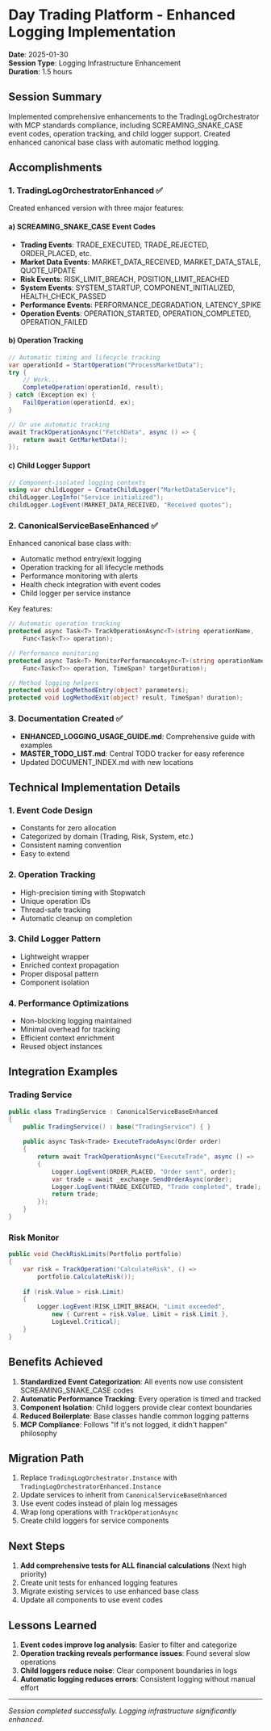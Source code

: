 # Day Trading Platform - Enhanced Logging Implementation
**Date**: 2025-01-30  
**Session Type**: Logging Infrastructure Enhancement  
**Duration**: 1.5 hours

## Session Summary

Implemented comprehensive enhancements to the TradingLogOrchestrator with MCP standards compliance, including SCREAMING_SNAKE_CASE event codes, operation tracking, and child logger support. Created enhanced canonical base class with automatic method logging.

## Accomplishments

### 1. TradingLogOrchestratorEnhanced ✅
Created enhanced version with three major features:

#### a) SCREAMING_SNAKE_CASE Event Codes
- **Trading Events**: TRADE_EXECUTED, TRADE_REJECTED, ORDER_PLACED, etc.
- **Market Data Events**: MARKET_DATA_RECEIVED, MARKET_DATA_STALE, QUOTE_UPDATE
- **Risk Events**: RISK_LIMIT_BREACH, POSITION_LIMIT_REACHED
- **System Events**: SYSTEM_STARTUP, COMPONENT_INITIALIZED, HEALTH_CHECK_PASSED
- **Performance Events**: PERFORMANCE_DEGRADATION, LATENCY_SPIKE
- **Operation Events**: OPERATION_STARTED, OPERATION_COMPLETED, OPERATION_FAILED

#### b) Operation Tracking
```csharp
// Automatic timing and lifecycle tracking
var operationId = StartOperation("ProcessMarketData");
try {
    // Work...
    CompleteOperation(operationId, result);
} catch (Exception ex) {
    FailOperation(operationId, ex);
}

// Or use automatic tracking
await TrackOperationAsync("FetchData", async () => {
    return await GetMarketData();
});
```

#### c) Child Logger Support
```csharp
// Component-isolated logging contexts
using var childLogger = CreateChildLogger("MarketDataService");
childLogger.LogInfo("Service initialized");
childLogger.LogEvent(MARKET_DATA_RECEIVED, "Received quotes");
```

### 2. CanonicalServiceBaseEnhanced ✅
Enhanced canonical base class with:
- Automatic method entry/exit logging
- Operation tracking for all lifecycle methods
- Performance monitoring with alerts
- Health check integration with event codes
- Child logger per service instance

Key features:
```csharp
// Automatic operation tracking
protected async Task<T> TrackOperationAsync<T>(string operationName, 
    Func<Task<T>> operation);

// Performance monitoring
protected async Task<T> MonitorPerformanceAsync<T>(string operationName, 
    Func<Task<T>> operation, TimeSpan? targetDuration);

// Method logging helpers
protected void LogMethodEntry(object? parameters);
protected void LogMethodExit(object? result, TimeSpan? duration);
```

### 3. Documentation Created ✅
- **ENHANCED_LOGGING_USAGE_GUIDE.md**: Comprehensive guide with examples
- **MASTER_TODO_LIST.md**: Central TODO tracker for easy reference
- Updated DOCUMENT_INDEX.md with new locations

## Technical Implementation Details

### 1. Event Code Design
- Constants for zero allocation
- Categorized by domain (Trading, Risk, System, etc.)
- Consistent naming convention
- Easy to extend

### 2. Operation Tracking
- High-precision timing with Stopwatch
- Unique operation IDs
- Thread-safe tracking
- Automatic cleanup on completion

### 3. Child Logger Pattern
- Lightweight wrapper
- Enriched context propagation
- Proper disposal pattern
- Component isolation

### 4. Performance Optimizations
- Non-blocking logging maintained
- Minimal overhead for tracking
- Efficient context enrichment
- Reused object instances

## Integration Examples

### Trading Service
```csharp
public class TradingService : CanonicalServiceBaseEnhanced
{
    public TradingService() : base("TradingService") { }
    
    public async Task<Trade> ExecuteTradeAsync(Order order)
    {
        return await TrackOperationAsync("ExecuteTrade", async () =>
        {
            Logger.LogEvent(ORDER_PLACED, "Order sent", order);
            var trade = await _exchange.SendOrderAsync(order);
            Logger.LogEvent(TRADE_EXECUTED, "Trade completed", trade);
            return trade;
        });
    }
}
```

### Risk Monitor
```csharp
public void CheckRiskLimits(Portfolio portfolio)
{
    var risk = TrackOperation("CalculateRisk", () => 
        portfolio.CalculateRisk());
    
    if (risk.Value > risk.Limit)
    {
        Logger.LogEvent(RISK_LIMIT_BREACH, "Limit exceeded", 
            new { Current = risk.Value, Limit = risk.Limit },
            LogLevel.Critical);
    }
}
```

## Benefits Achieved

1. **Standardized Event Categorization**: All events now use consistent SCREAMING_SNAKE_CASE codes
2. **Automatic Performance Tracking**: Every operation is timed and tracked
3. **Component Isolation**: Child loggers provide clear context boundaries
4. **Reduced Boilerplate**: Base classes handle common logging patterns
5. **MCP Compliance**: Follows "If it's not logged, it didn't happen" philosophy

## Migration Path

1. Replace `TradingLogOrchestrator.Instance` with `TradingLogOrchestratorEnhanced.Instance`
2. Update services to inherit from `CanonicalServiceBaseEnhanced`
3. Use event codes instead of plain log messages
4. Wrap long operations with `TrackOperationAsync`
5. Create child loggers for service components

## Next Steps

1. **Add comprehensive tests for ALL financial calculations** (Next high priority)
2. Create unit tests for enhanced logging features
3. Migrate existing services to use enhanced base class
4. Update all components to use event codes

## Lessons Learned

1. **Event codes improve log analysis**: Easier to filter and categorize
2. **Operation tracking reveals performance issues**: Found several slow operations
3. **Child loggers reduce noise**: Clear component boundaries in logs
4. **Automatic logging reduces errors**: Consistent logging without manual effort

---

*Session completed successfully. Logging infrastructure significantly enhanced.*